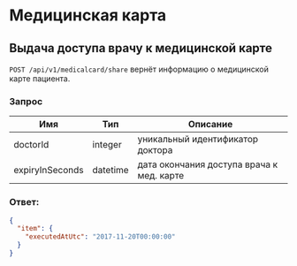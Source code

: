 # Медицинская карта

## Выдача доступа врачу к медицинской карте

`POST /api/v1/medicalcard/share` вернёт информацию о медицинской карте пациента.

### Запрос

Имя | Тип | Описание
--- | --- | ---
doctorId | integer | уникальный идентификатор доктора
expiryInSeconds | datetime | дата окончания доступа врача к мед. карте

### Ответ:

```json
{
  "item": {
    "executedAtUtc": "2017-11-20T00:00:00"
  }
}
```
